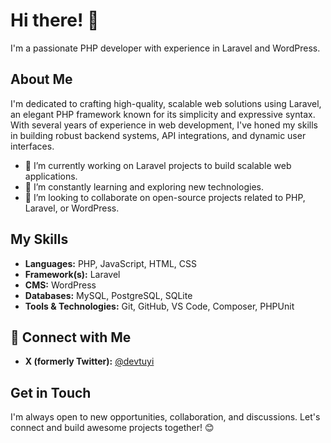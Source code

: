 # Hi there! 👋

I'm a passionate PHP developer with experience in Laravel and WordPress.

## About Me
I'm dedicated to crafting high-quality, scalable web solutions using Laravel, an elegant PHP framework known for its simplicity and expressive syntax. With several years of experience in web development, I've honed my skills in building robust backend systems, API integrations, and dynamic user interfaces.

- 🔭 I’m currently working on Laravel projects to build scalable web applications.
- 🌱 I’m constantly learning and exploring new technologies.
- 👯 I’m looking to collaborate on open-source projects related to PHP, Laravel, or WordPress.

## My Skills
- **Languages:** PHP, JavaScript, HTML, CSS
- **Framework(s):** Laravel
- **CMS:** WordPress
- **Databases:** MySQL, PostgreSQL, SQLite
- **Tools & Technologies:** Git, GitHub, VS Code, Composer, PHPUnit

## 🤝 Connect with Me
- **X (formerly Twitter):** [@devtuyi](https://x.com/devtuyi)

## Get in Touch
I'm always open to new opportunities, collaboration, and discussions.
Let's connect and build awesome projects together! 😊
